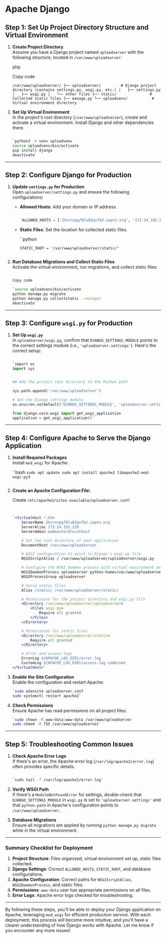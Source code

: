 # Apache Django

Step 1: Set Up Project Directory Structure and Virtual Environment
------------------------------------------------------------------

1.  **Create Project Directory**\
    Assume you have a Django project named `uploadserver` with the following structure, located in `/var/www/uploadserver`:

    php

    Copy code

    `/var/www/uploadserver/
    ├── uploadserver/         # Django project directory (contains settings.py, wsgi.py, etc.)
    │   ├── settings.py
    │   ├── wsgi.py
    │   └── other files
    ├── static/               # Collected static files
    ├── manage.py
    └── uploadvenv/           # Virtual environment directory`

2. **Set Up Virtual Environment**\
    In the project's root directory (`/var/www/uploadserver`), create and activate a virtual environment. Install Django and other dependencies there.

    ```bash

    `python3 -m venv uploadvenv
    source uploadvenv/bin/activate
    pip install django
    deactivate`
    ```

* * * * *

Step 2: Configure Django for Production
---------------------------------------

1. **Update `settings.py` for Production**\
    Open `uploadserver/settings.py` and ensure the following configurations:

    - **Allowed Hosts**: Add your domain or IP address.

        ```python

        `ALLOWED_HOSTS = ['2hnrnxpgf8lu82qv7b2.zapto.org', '172.24.192.239']`
        ```

    - **Static Files**: Set the location for collected static files.

        ``python

        `STATIC_ROOT = '/var/www/uploadserver/static/'`
        ```

2. **Run Database Migrations and Collect Static Files**\
    Activate the virtual environment, run migrations, and collect static files:

    ```bash

    Copy code

    `source uploadvenv/bin/activate
    python manage.py migrate
    python manage.py collectstatic --noinput
    deactivate`
    ```

* * * * *

Step 3: Configure `wsgi.py` for Production
------------------------------------------

1. **Set Up `wsgi.py`**\
    In `uploadserver/wsgi.py`, confirm that `DJANGO_SETTINGS_MODULE` points to the correct settings module (i.e., `'uploadserver.settings'`). Here's the correct setup:

    ```python

    `import os
    import sys
    

    ## Add the project root directory to the Python path

    sys.path.append('/var/www/uploadserver')

    # Set the Django settings module
    os.environ.setdefault('DJANGO_SETTINGS_MODULE', 'uploadserver.settings')

    from django.core.wsgi import get_wsgi_application
    application = get_wsgi_application()`
    ```

* * * * *
Step 4: Configure Apache to Serve the Django Application
--------------------------------------------------------

1. **Install Required Packages**\
    Install `mod_wsgi` for Apache:

    ``bash
    `sudo apt update
    sudo apt install apache2 libapache2-mod-wsgi-py3`
    ```

2. **Create an Apache Configuration File**\

    Create `/etc/apache2/sites-available/uploadserver.conf`:

    ```apache


    `<VirtualHost *:80>
        ServerName 2hnrnxpgf8lu82qv7b2.zapto.org
        ServerAlias 172.24.192.239
        ServerAdmin webmaster@localhost

        # Set the root directory of your application
        DocumentRoot /var/www/uploadserver

        # WSGI configuration to point to Django's wsgi.py file
        WSGIScriptAlias / /var/www/uploadserver/uploadserver/wsgi.py

        # Configure the WSGI daemon process with virtual environment and project path
        WSGIDaemonProcess uploadserver python-home=/var/www/uploadserver/uploadvenv python-path=/var/www/uploadserver
        WSGIProcessGroup uploadserver

        # Serve static files
        Alias /static/ /var/www/uploadserver/static/

        # Permissions for the project directory and wsgi.py file
        <Directory /var/www/uploadserver/uploadserver>
            <Files wsgi.py>
                Require all granted
            </Files>
        </Directory>

        # Permissions for static files
        <Directory /var/www/uploadserver/static>
            Require all granted
        </Directory>

        # Error and access logs
        ErrorLog ${APACHE_LOG_DIR}/error.log
        CustomLog ${APACHE_LOG_DIR}/access.log combined
    </VirtualHost>`
    ```

3. **Enable the Site Configuration**\
    Enable the configuration and restart Apache:

    ```bash
    `sudo a2ensite uploadserver.conf
    sudo systemctl restart apache2`
    ```
4.  **Check Permissions**\
    Ensure Apache has read permissions on all project files:

    ```bash
    `sudo chown -R www-data:www-data /var/www/uploadserver
    sudo chmod -R 755 /var/www/uploadserver`
    ```

* * * * *

Step 5: Troubleshooting Common Issues
-------------------------------------

1. **Check Apache Error Logs**\
    If there's an error, the Apache error log (`/var/log/apache2/error.log`) often provides specific details.

    ```bash

    `sudo tail -f /var/log/apache2/error.log`
    ```

2. **Verify WSGI Path**\
    If there's a `ModuleNotFoundError` for settings, double-check that `DJANGO_SETTINGS_MODULE` in `wsgi.py` is set to `'uploadserver.settings'` and that `python-path` in Apache's configuration points to `/var/www/uploadserver`.

3. **Database Migrations**\
    Ensure all migrations are applied by running `python manage.py migrate` while in the virtual environment.

* * * * *

### Summary Checklist for Deployment

1. **Project Structure**: Files organized, virtual environment set up, static files collected.
2. **Django Settings**: Correct `ALLOWED_HOSTS`, `STATIC_ROOT`, and database configurations.
3. **Apache Configuration**: Correct paths for `WSGIScriptAlias`, `WSGIDaemonProcess`, and static files.
4. **Permissions**: `www-data` user has appropriate permissions on all files.
5. **Error Logs**: Apache error logs checked for troubleshooting.

* * * * *

By following these steps, you'll be able to deploy your Django application on Apache, leveraging `mod_wsgi` for efficient production service. With each deployment, this process will become more intuitive, and you'll have a clearer understanding of how Django works with Apache. Let me know if you encounter any more issues!